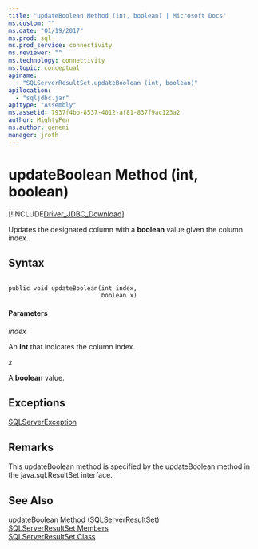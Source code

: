 ```yaml
---
title: "updateBoolean Method (int, boolean) | Microsoft Docs"
ms.custom: ""
ms.date: "01/19/2017"
ms.prod: sql
ms.prod_service: connectivity
ms.reviewer: ""
ms.technology: connectivity
ms.topic: conceptual
apiname: 
  - "SQLServerResultSet.updateBoolean (int, boolean)"
apilocation: 
  - "sqljdbc.jar"
apitype: "Assembly"
ms.assetid: 7937f4bb-8537-4012-af81-837f9ac123a2
author: MightyPen
ms.author: genemi
manager: jroth
---
```

# updateBoolean Method (int, boolean)
[!INCLUDE[Driver_JDBC_Download](../../../includes/driver_jdbc_download.md)]

  Updates the designated column with a **boolean** value given the column index.  
  
## Syntax  
  
```  
  
public void updateBoolean(int index,  
                          boolean x)  
```  
  
#### Parameters  
 *index*  
  
 An **int** that indicates the column index.  
  
 *x*  
  
 A **boolean** value.  
  
## Exceptions  
 [SQLServerException](../../../connect/jdbc/reference/sqlserverexception-class.md)  
  
## Remarks  
 This updateBoolean method is specified by the updateBoolean method in the java.sql.ResultSet interface.  
  
## See Also  
 [updateBoolean Method &#40;SQLServerResultSet&#41;](../../../connect/jdbc/reference/updateboolean-method-sqlserverresultset.md)   
 [SQLServerResultSet Members](../../../connect/jdbc/reference/sqlserverresultset-members.md)   
 [SQLServerResultSet Class](../../../connect/jdbc/reference/sqlserverresultset-class.md)  
  
  
